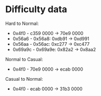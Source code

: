 # Difficulty data

Hard to Normal:

- 0x4f0 - c359 0000 -> 70e9 0000
- 0x56a6 - 0x56a8: 0xdb91 -> 0xd991
- 0x56aa - 0x56ac: 0xc277 -> 0xc477
- 0x69a9c - 0x69a9e: 0x82a2 -> 0x8aa2

Normal to Casual:

- 0x4f0 - 70e9 0000 -> ecab 0000

Casual to Normal:

- 0x4f0 - ecab 0000 -> 31b3 0000
